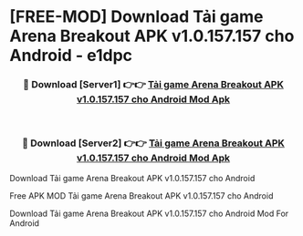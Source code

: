 # [FREE-MOD] Download Tải game Arena Breakout APK v1.0.157.157 cho Android - e1dpc


<div align="center">
<h3>🔴 Download [Server1] 👉👉 <a href="https://apk-comot.site?title=Tải_game_Arena_Breakout_APK_v1.0.157.157_cho_Android">Tải game Arena Breakout APK v1.0.157.157 cho Android Mod Apk</a></h3><br>

<h3>🔴 Download [Server2] 👉👉 <a href="https://apk-comot.site?title=Tải_game_Arena_Breakout_APK_v1.0.157.157_cho_Android">Tải game Arena Breakout APK v1.0.157.157 cho Android Mod Apk</a></h3>
</div>



Download Tải game Arena Breakout APK v1.0.157.157 cho Android 

Free APK MOD Tải game Arena Breakout APK v1.0.157.157 cho Android 

Download Tải game Arena Breakout APK v1.0.157.157 cho Android Mod For Android
